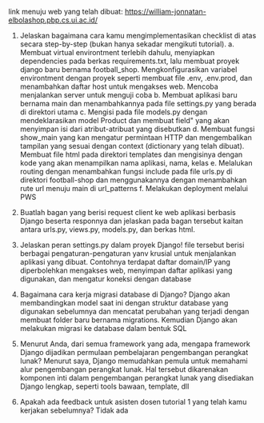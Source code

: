 link menuju web yang telah dibuat: https://william-jonnatan-elbolashop.pbp.cs.ui.ac.id/

1. Jelaskan bagaimana cara kamu mengimplementasikan checklist di atas secara step-by-step (bukan hanya sekadar mengikuti tutorial).
a. Membuat virtual environtment terlebih dahulu, menyiapkan dependencies pada berkas requirements.txt, lalu membuat proyek django baru bernama football_shop. Mengkonfigurasikan variabel environtment dengan proyek seperti membuat file .env, .env.prod, dan menambahkan daftar host untuk mengakses web. Mencoba menjalankan server untuk menguji coba
b. Membuat aplikasi baru bernama main dan menambahkannya pada file settings.py yang berada di direktori utama
c. Mengisi pada file models.py dengan mendeklarasikan model Product dan membuat field" yang akan menyimpan isi dari atribut-atribuat yang disebutkan
d. Membuat fungsi show_main yang kan mengatur permintaan HTTP dan mengembalikan tampilan yang sesuai dengan context (dictionary yang telah dibuat). Membuat file html pada direktori templates dan mengisinya dengan kode yang akan menampilkan nama aplikasi, nama, kelas
e. Melalukan routing dengan menambahkan fungsi include pada file urls.py di direktori football-shop dan menggunakannya dengan menambahkan rute url menuju main di url_patterns
f. Melakukan deployment melalui PWS

2. Buatlah bagan yang berisi request client ke web aplikasi berbasis Django beserta responnya dan jelaskan pada bagan tersebut kaitan antara urls.py, views.py, models.py, dan berkas html.

3. Jelaskan peran settings.py dalam proyek Django!
file tersebut berisi berbagai pengaturan-pengaturan yanv krusial untuk menjalankan aplikasi yang dibuat. Contohnya terdapat daftar domain/IP yang diperbolehkan mengakses web, menyimpan daftar aplikasi yang digunakan, dan mengatur koneksi dengan database

4. Bagaimana cara kerja migrasi database di Django?
Django akan membandingkan model saat ini dengan struktur database yang digunakan sebelumnya dan mencatat perubahan yang terjadi dengan membuat folder baru bernama migrations. Kemudian Django akan melakukan migrasi ke database dalam bentuk SQL

5. Menurut Anda, dari semua framework yang ada, mengapa framework Django dijadikan permulaan pembelajaran pengembangan perangkat lunak?
Menurut saya, Django memudahkan pemula untuk memahami alur pengembangan perangkat lunak. Hal tersebut dikarenakan komponen inti dalam pengembangan perangkat lunak yang disediakan Django lengkap, seperti tools bawaan, template, dll

6. Apakah ada feedback untuk asisten dosen tutorial 1 yang telah kamu kerjakan sebelumnya?
Tidak ada
